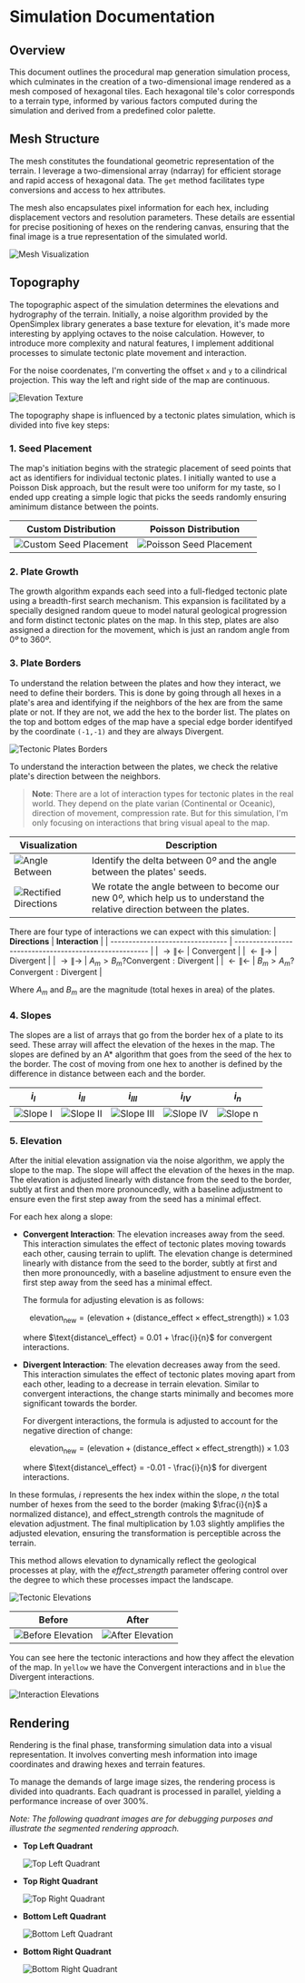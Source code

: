 # Simulation Documentation

## Overview

This document outlines the procedural map generation simulation process, which culminates in the creation of a two-dimensional image rendered as a mesh composed of hexagonal tiles. Each hexagonal tile's color corresponds to a terrain type, informed by various factors computed during the simulation and derived from a predefined color palette.

## Mesh Structure

The mesh constitutes the foundational geometric representation of the terrain. I leverage a two-dimensional array (ndarray) for efficient storage and rapid access of hexagonal data. The `get` method facilitates type conversions and access to hex attributes.

The mesh also encapsulates pixel information for each hex, including displacement vectors and resolution parameters. These details are essential for precise positioning of hexes on the rendering canvas, ensuring that the final image is a true representation of the simulated world.

![Mesh Visualization](http://cdn.gedv.me/hextergen/simulation/mesh.png)

## Topography

The topographic aspect of the simulation determines the elevations and hydrography of the terrain. Initially, a noise algorithm provided by the OpenSimplex library generates a base texture for elevation, it's made more interesting by applying octaves to the noise calculation. However, to introduce more complexity and natural features, I implement additional processes to simulate tectonic plate movement and interaction.

For the noise coordenates, I'm converting the offset `x` and `y` to a cilindrical projection. This way the left and right side of the map are continuous.

![Elevation Texture](http://cdn.gedv.me/hextergen/simulation/elevations.png)

The topography shape is influenced by a tectonic plates simulation, which is divided into five key steps:

### 1. Seed Placement

The map's initiation begins with the strategic placement of seed points that act as identifiers for individual tectonic plates. I initially wanted to use a Poisson Disk approach, but the result were too uniform for my taste, so I ended upp creating a simple logic that picks the seeds randomly ensuring aminimum distance between the points.

| **Custom Distribution**                                                            | **Poisson Distribution**                                                             |
| ---------------------------------------------------------------------------------- | ------------------------------------------------------------------------------------ |
| ![Custom Seed Placement](http://cdn.gedv.me/hextergen/simulation/custom_seeds.png) | ![Poisson Seed Placement](http://cdn.gedv.me/hextergen/simulation/poisson_seeds.png) |

### 2. Plate Growth

The growth algorithm expands each seed into a full-fledged tectonic plate using a breadth-first search mechanism. This expansion is facilitated by a specially designed random queue to model natural geological progression and form distinct tectonic plates on the map. In this step, plates are also assigned a direction for the movement, which is just an random angle from $0º$ to $360º$.

### 3. Plate Borders

To understand the relation between the plates and how they interact, we need to define their borders. This is done by going through all hexes in a plate's area and identifying if the neighbors of the hex are from the same plate or not. If they are not, we add the hex to the border list. The plates on the top and bottom edges of the map have a special edge border identifyed by the coordinate `(-1,-1)` and they are always Divergent.

![Tectonic Plates Borders](http://cdn.gedv.me/hextergen/simulation/plates_border.png)

To understand the interaction between the plates, we check the relative plate's direction between the neighbors.

> **Note**: There are a lot of interaction types for tectonic plates in the real world. They depend on the plate varian (Continental or Oceanic), direction of movement, compression rate.
> But for this simulation, I'm only focusing on interactions that bring visual apeal to the map.

| **Visualization**                                                                         | **Description**                                                                                                            |
| ----------------------------------------------------------------------------------------- | -------------------------------------------------------------------------------------------------------------------------- |
| ![Angle Between](http://cdn.gedv.me/hextergen/simulation/angle_between.png)               | Identify the delta between $0º$ and the angle between the plates' seeds.                                                   |
| ![Rectified Directions](http://cdn.gedv.me/hextergen/simulation/rectified_directions.png) | We rotate the angle between to become our new $0º$, which help us to understand the relative direction between the plates. |

There are four type of interactions we can expect with this simulation:
| **Directions**                   | **Interaction**                                        |
| -------------------------------- | ------------------------------------------------------ |
| ${\rightarrow} \| {\leftarrow}$  | ${\text{Convergent}}$                                  |
| ${\leftarrow}  \| {\rightarrow}$ | ${\text{Divergent}}$                                   |
| ${\rightarrow} \| {\rightarrow}$ | $A_m > B_m ? {\text{Convergent}} : {\text{Divergent}}$ |
| ${\leftarrow}  \| {\leftarrow}$  | $B_m > A_m ? {\text{Convergent}} : {\text{Divergent}}$ |

Where $A_m$ and $B_m$ are the magnitude (total hexes in area) of the plates.

### 4. Slopes

The slopes are a list of arrays that go from the border hex of a plate to its seed. These array will affect the elevation of the hexes in the map.
The slopes are defined by an A* algorithm that goes from the seed of the hex to the border. The cost of moving from one hex to another is defined by the difference in distance between each and the border.


| $i_I$                                                           | $i_{II}$                                                          | $i_{III}$                                                           | $i_{IV}$                                                          | $i_{n}$                                                         |
| --------------------------------------------------------------- | ----------------------------------------------------------------- | ------------------------------------------------------------------- | ----------------------------------------------------------------- | --------------------------------------------------------------- |
| ![Slope I](http://cdn.gedv.me/hextergen/simulation/slope_I.png) | ![Slope II](http://cdn.gedv.me/hextergen/simulation/slope_II.png) | ![Slope III](http://cdn.gedv.me/hextergen/simulation/slope_III.png) | ![Slope IV](http://cdn.gedv.me/hextergen/simulation/slope_IV.png) | ![Slope n](http://cdn.gedv.me/hextergen/simulation/slope_n.png) |

### 5. Elevation

After the initial elevation assignation via the noise algorithm, we apply the slope to the map. The slope will affect the elevation of the hexes in the map. The elevation is adjusted linearly with distance from the seed to the border, subtly at first and then more pronouncedly, with a baseline adjustment to ensure even the first step away from the seed has a minimal effect.

For each hex along a slope:
- **Convergent Interaction**: The elevation increases away from the seed. This interaction simulates the effect of tectonic plates moving towards each other, causing terrain to uplift. The elevation change is determined linearly with distance from the seed to the border, subtly at first and then more pronouncedly, with a baseline adjustment to ensure even the first step away from the seed has a minimal effect.
  
  The formula for adjusting elevation is as follows:

  $$
  \text{elevation}_{\text{new}} = (\text{elevation} + (\text{distance\_effect} \times \text{effect\_strength})) \times 1.03
  $$

  where $\text{distance\_effect} = 0.01 + \frac{i}{n}$ for convergent interactions.
  
- **Divergent Interaction**: The elevation decreases away from the seed. This interaction simulates the effect of tectonic plates moving apart from each other, leading to a decrease in terrain elevation. Similar to convergent interactions, the change starts minimally and becomes more significant towards the border.
  
  For divergent interactions, the formula is adjusted to account for the negative direction of change:

  $$
  \text{elevation}_{\text{new}} = (\text{elevation} + (\text{distance\_effect} \times \text{effect\_strength})) \times 1.03
  $$

  where $\text{distance\_effect} = -0.01 - \frac{i}{n}$ for divergent interactions.

In these formulas, $i$ represents the hex index within the slope, $n$ the total number of hexes from the seed to the border (making $\frac{i}{n}$ a normalized distance), and $\text{effect\_strength}$ controls the magnitude of elevation adjustment. The final multiplication by $1.03$ slightly amplifies the adjusted elevation, ensuring the transformation is perceptible across the terrain.

This method allows elevation to dynamically reflect the geological processes at play, with the $effect\_strength$ parameter offering control over the degree to which these processes impact the landscape.

![Tectonic Elevations](http://cdn.gedv.me/hextergen/simulation/tectonic_elevations.png)

| **Before**                                                                  | **After**                                                                           |
| --------------------------------------------------------------------------- | ----------------------------------------------------------------------------------- |
| ![Before Elevation](http://cdn.gedv.me/hextergen/simulation/elevations.png) | ![After Elevation](http://cdn.gedv.me/hextergen/simulation/tectonic_elevations.png) |

You can see here the tectonic interactions and how they affect the elevation of the map. In `yellow` we have the Convergent interactions and in `blue` the Divergent interactions.

![Interaction Elevations](http://cdn.gedv.me/hextergen/simulation/interaction_elevations.png)


## Rendering

Rendering is the final phase, transforming simulation data into a visual representation. It involves converting mesh information into image coordinates and drawing hexes and terrain features.

To manage the demands of large image sizes, the rendering process is divided into quadrants. Each quadrant is processed in parallel, yielding a performance increase of over 300%.

*Note: The following quadrant images are for debugging purposes and illustrate the segmented rendering approach.*

- **Top Left Quadrant**
  
  ![Top Left Quadrant](http://cdn.gedv.me/hextergen/simulation/../../_debug_top_left.png)

- **Top Right Quadrant**
  
  ![Top Right Quadrant](http://cdn.gedv.me/hextergen/simulation/../../_debug_top_right.png)

- **Bottom Left Quadrant**
  
  ![Bottom Left Quadrant](http://cdn.gedv.me/hextergen/simulation/../../_debug_bottom_left.png)

- **Bottom Right Quadrant**
  
  ![Bottom Right Quadrant](http://cdn.gedv.me/hextergen/simulation/../../_debug_bottom_right.png)
